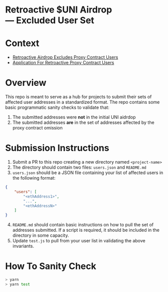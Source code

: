 # Retroactive $UNI Airdrop — Excluded  User Set

# Context
- [Retroactive Airdrop Excludes Proxy Contract Users](https://gov.uniswap.org/t/retroactive-airdrop-excludes-proxy-contract-users-e-g-dharma-matcha-etc/)
- [Application For Retroactive Proxy Contract Users](https://gov.uniswap.org/t/application-for-retroactive-proxy-contract-airdrop-for-projects-apps/3221)

#  Overview

This repo is meant to serve as a hub for projects to submit their sets of affected user addresses in a standardized format.  The repo contains some basic programmatic sanity checks to validate that:

1. The submitted addresses were **not** in the initial UNI aidrdop
2. The submitted addresses **are** in the set of addresses affected by the proxy contract  omission

# Submission Instructions
1. Submit a PR to this repo creating a new directory named `<project-name>`
2. The directory should contain two files: `users.json` and `README.md`
3. `users.json` should be a JSON file containing your list of affected users in the following format:

```JSON
{
    "users": [
        "<ethAddress1>",
        "...",
        "<ethAddressN>"
    ]
}
```
4. `README.md` should contain basic instructions on how to pull the set of addresses submitted.  If a script is required, it should be included in the directory in some capacity.
5. Update `test.js` to pull from your user list in validating the above invariants.

# How To Sanity Check
```bash
> yarn
> yarn test
```
